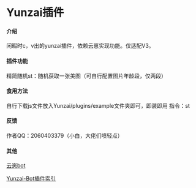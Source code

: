 # Yunzai插件

#### 介绍
闲暇时c，v出的yunzai插件，依赖云崽实现功能。仅适配V3。

#### 插件功能

精简随机st：随机获取一张美图（可自行配置图片年龄段，仅两段）

#### 食用方法

自行下载js文件放入Yunzai/plugins/example文件夹即可，即装即用
指令：st

#### 反馈

作者QQ：2060403379（小白，大佬们喷轻点）

#### 其他

[云崽bot](https://gitee.com/Le-niao/Yunzai-Bot)

[Yunzai-Bot插件索引](https://gitee.com/Hikari666/Yunzai-Bot-plugins-index) 